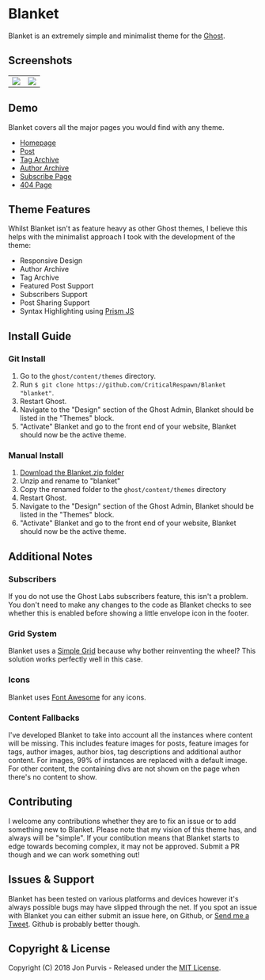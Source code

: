 # Blanket
Blanket is an extremely simple and minimalist theme for the [Ghost](http://github.com/tryghost/ghost/).
## Screenshots
<table>
<tr>
<td valign="top">
<img src="https://blanket.jonathanpurvis.co.uk/assets/desktop.png?v=2" />
</td>
<td valign="top">
<img src="https://blanket.jonathanpurvis.co.uk/assets/mobile.png?v=2" />
</td>
</tr>
</table>

## Demo
Blanket covers all the major pages you would find with any theme.
* [Homepage](https://blanket.jonathanpurvis.co.uk/)
* [Post](https://blanket.jonathanpurvis.co.uk/etiam/)
* [Tag Archive](https://blanket.jonathanpurvis.co.uk/tag/getting-started/)
* [Author Archive](https://blanket.jonathanpurvis.co.uk/author/admin-user/)
* [Subscribe Page](https://blanket.jonathanpurvis.co.uk/subscribe/)
* [404 Page](https://blanket.jonathanpurvis.co.uk/404/)

## Theme Features
Whilst Blanket isn't as feature heavy as other Ghost themes, I believe this helps with the minimalist approach I took with the development of the theme:
* Responsive Design
* Author Archive
* Tag Archive
* Featured Post Support
* Subscribers Support
* Post Sharing Support
* Syntax Highlighting using [Prism JS](http://prismjs.com/)

## Install Guide
### Git Install
1. Go to the ```ghost/content/themes``` directory.
2. Run ```$ git clone https://github.com/CriticalRespawn/Blanket "blanket"```.
3. Restart Ghost.
4. Navigate to the "Design" section of the Ghost Admin, Blanket should be listed in the "Themes" block.
5. "Activate" Blanket and go to the front end of your website, Blanket should now be the active theme.

### Manual Install
1. [Download the Blanket.zip folder](https://github.com/CriticalRespawn/Blanket)
2. Unzip and rename to "blanket"
3. Copy the renamed folder to the ```ghost/content/themes``` directory
4. Restart Ghost.
5. Navigate to the "Design" section of the Ghost Admin, Blanket should be listed in the "Themes" block.
6. "Activate" Blanket and go to the front end of your website, Blanket should now be the active theme.

## Additional Notes
### Subscribers
If you do not use the Ghost Labs subscribers feature, this isn't a problem. You don't need to make any changes to the code as Blanket checks to see whether this is enabled before showing a little envelope icon in the footer.

### Grid System
Blanket uses a [Simple Grid](http://thisisdallas.github.io/Simple-Grid/) because why bother reinventing the wheel? This solution works perfectly well in this case.

### Icons
Blanket uses [Font Awesome](https://fontawesome.com/) for any icons.

### Content Fallbacks
I've developed Blanket to take into account all the instances where content will be missing. This includes feature images for posts, feature images for tags, author images, author bios, tag descriptions and additional author content. For images, 99% of instances are replaced with a default image. For other content, the containing divs are not shown on the page when there's no content to show.

## Contributing
I welcome any contributions whether they are to fix an issue or to add something new to Blanket. Please note that my vision of this theme has, and always will be "simple". If your contibution means that Blanket starts to edge towards becoming complex, it may not be approved. Submit a PR though and we can work something out!

## Issues & Support
Blanket has been tested on various platforms and devices however it's always possible bugs may have slipped through the net. If you spot an issue with Blanket you can either submit an issue here, on Github, or [Send me a Tweet](https://twitter.com/CriticalRespawn). Github is probably better though. 

## Copyright & License
Copyright (C) 2018 Jon Purvis - Released under the [MIT License](https://github.com/CriticalRespawn/Blanket/blob/master/LICENSE).
